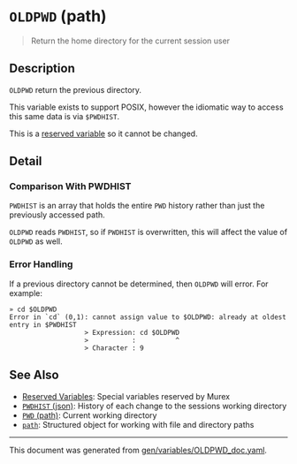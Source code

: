 # `OLDPWD` (path)

> Return the home directory for the current session user

## Description

`OLDPWD` return the previous directory.

This variable exists to support POSIX, however the idiomatic way to access this
same data is via `$PWDHIST`.

This is a [reserved variable](/docs/user-guide/reserved-vars.md) so it cannot be changed.

## Detail

### Comparison With PWDHIST

`PWDHIST` is an array that holds the entire `PWD` history rather than just the
previously accessed path.

`OLDPWD` reads `PWDHIST`, so if `PWDHIST` is overwritten, this will affect the
value of `OLDPWD` as well.

### Error Handling

If a previous directory cannot be determined, then `OLDPWD` will error. For
example:

```
» cd $OLDPWD
Error in `cd` (0,1): cannot assign value to $OLDPWD: already at oldest entry in $PWDHIST
                   > Expression: cd $OLDPWD
                   >           :          ^
                   > Character : 9
```

## See Also

* [Reserved Variables](../user-guide/reserved-vars.md):
  Special variables reserved by Murex
* [`PWDHIST` (json)](../variables/pwdhist.md):
  History of each change to the sessions working directory
* [`PWD` (path)](../variables/pwd.md):
  Current working directory
* [`path`](../types/path.md):
  Structured object for working with file and directory paths

<hr/>

This document was generated from [gen/variables/OLDPWD_doc.yaml](https://github.com/lmorg/murex/blob/master/gen/variables/OLDPWD_doc.yaml).